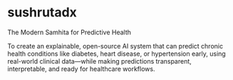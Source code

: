# sushrutadx
The Modern Samhita for Predictive Health

To create an explainable, open-source AI system that can predict chronic health conditions like diabetes, heart disease, or hypertension early, using real-world clinical data—while making predictions transparent, interpretable, and ready for healthcare workflows.

